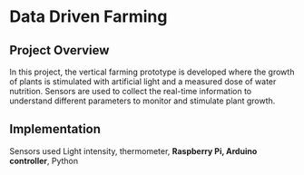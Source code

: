 # Data Driven Farming

## Project Overview
In this project, the vertical farming prototype is developed where the growth of plants is stimulated with artificial light and a measured dose of water nutrition.
Sensors are used to collect the real-time information to understand  different parameters  to monitor  and  stimulate plant growth.

## Implementation
Sensors used Light intensity, thermometer, 
**Raspberry Pi, Arduino controller**, Python
